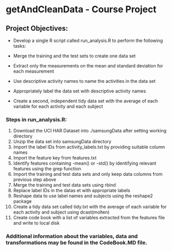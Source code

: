 # getAndCleanData - Course Project

## Project Objectives:

- Develop a single R script called run_analysis.R to perform the following tasks:

- Merge the training and the test sets to create one data set

- Extract only the measurements on the mean and standard deviation for each measurement

- Use descriptive activity names to name the activities in the data set

- Appropriately label the data set with descriptive activity names

- Create a second, independent tidy data set with the average of each variable for each activity and each subject

### Steps in run_analysis.R:
1. Download the UCI HAR Dataset into ./samsungData after setting working directory
2. Unzip the data set into samsungData directory
3. Import the label IDs from activity_labels.txt by providing suitable column names
4. Import the feature key from features.txt 
5. Identify features containing -mean() or -std() by identifying relevant features using the grep function
6. Import the training and test data sets and only keep data columns from previous step above
7. Merge the training and test data sets using rbind
8. Replace label IDs in the datas et with appropriate labels 
9. Reshape data to use label names and subjects using the reshape2 package
10. Create a tidy data set called tidy.txt with the average of each variable for each activity and subject using dcast(molten)
11. Create code book with a list of variables extracted from the features file and write to local disk

### Additional information about the variables, data and transformations may be found in the CodeBook.MD file.

